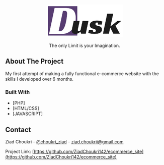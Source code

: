 <!-- PROJECT LOGO -->
<br />
<p align="center">
  <a href="https://github.com/ZiadChoukri142/ecommerce_site">
    <img src="/static/images/brand.png" alt="Logo">
  </a>

  <p align="center">The only Limit is your Imagination.</p>

<!-- ABOUT THE PROJECT -->
## About The Project

My first attempt of making a fully functional e-commerce website with the skills I developed over 6 months.

### Built With

* [PHP]
* [HTML/CSS]
* [JAVASCRIPT]


<!-- CONTACT -->
## Contact

Ziad Choukri - [@choukri_ziad](https://twitter.com/@choukri_ziad) - ziad.choukrii@gmail.com

Project Link: [https://github.com/ZiadChoukri142/ecommerce_site](https://github.com/ZiadChoukri142/ecommerce_site)
